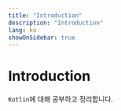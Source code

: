 ```yaml
---
title: "Introduction"
description: "Introduction"
lang: ko
showOnSidebar: true
---
```


# Introduction
`Kotlin`에 대해 공부하고 정리합니다.